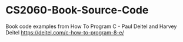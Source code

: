 # CS2060-Book-Source-Code
Book code examples from How To Program C - Paul Deitel and Harvey Deitel 
https://deitel.com/c-how-to-program-8-e/
